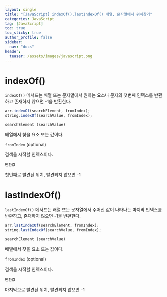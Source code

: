```yaml
---
layout: single
title: "[JavaScript] indexOf(),lastIndexOf() 배열, 문자열에서 위치찾기"
categories: JavaScript
tag: [JavaScript]
toc: true
toc_sticky: true
author_profile: false
sidebar:
  nav: "docs"
header:
  teaser: /assets/images/javascript.png
---
```


# indexOf()

`indexOf()` 메서드는 배열 또는 문자열에서 원하는 요소나 문자의 첫번째 인덱스를 반환하고 존재하지 않으면 -1을 반환한다.

```js
arr.indexOf(searchElement, fromIndex);
string.indexOf(searchValue, fromIndex);
```

`searchElement (searchValue)`

배열에서 찾을 요소 또는 값이다.

`fromIndex` (optional)

검색을 시작할 인덱스이다.

`반환값`

첫번째로 발견된 위치, 발견되지 않으면 -1

# lastIndexOf()

`lastIndexOf()` 메서드는 배열 또는 문자열에서 주어진 값이 나타나는 마지막 인덱스를 반환하고, 존재하지 않으면 -1을 반환한다.

```js
arr.lastIndexOf(searchElement, fromIndex);
string.lastIndexOf(searchValue, fromIndex);
```

`searchElement (searchValue)`

배열에서 찾을 요소 또는 값이다.

`fromIndex` (optional)

검색을 시작할 인덱스이다.

`반환값`

마지막으로 발견된 위치, 발견되지 않으면 -1
